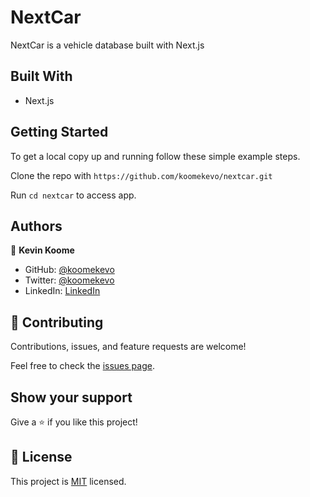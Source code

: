 # NextCar

NextCar is a vehicle database built with Next.js

## Built With

- Next.js
 
## Getting Started

To get a local copy up and running follow these simple example steps.

Clone the repo with `https://github.com/koomekevo/nextcar.git`

Run `cd nextcar` to access app.

## Authors

👤 **Kevin Koome**

- GitHub: [@koomekevo](https://github.com/koomekevo)
- Twitter: [@koomekevo](https://twitter.com/koomekevo)
- LinkedIn: [LinkedIn](https://ke.linkedin.com/in/kevin-koome-aab84186)

## 🤝 Contributing

Contributions, issues, and feature requests are welcome!

Feel free to check the [issues page](../../issues/).

## Show your support

Give a ⭐️ if you like this project!

## 📝 License

This project is [MIT](./MIT.md) licensed.